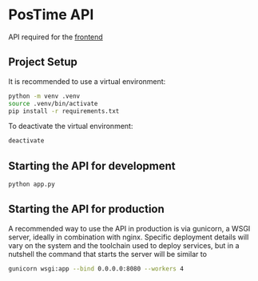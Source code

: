 # PosTime API

API required for the [frontend](https://github.com/max-ionov/postil-time-machine-viewer)

## Project Setup

It is recommended to use a virtual environment:

```bash
python -m venv .venv
source .venv/bin/activate
pip install -r requirements.txt
```

To deactivate the virtual environment:
```bash
deactivate
```

## Starting the API for development

```bash
python app.py
```

## Starting the API for production

A recommended way to use the API in production is via gunicorn, a WSGI server, ideally in combination with nginx.
Specific deployment details will vary on the system and the toolchain used to deploy services, but in a nutshell the command that starts the server will be similar to

```bash
gunicorn wsgi:app --bind 0.0.0.0:8080 --workers 4
```

